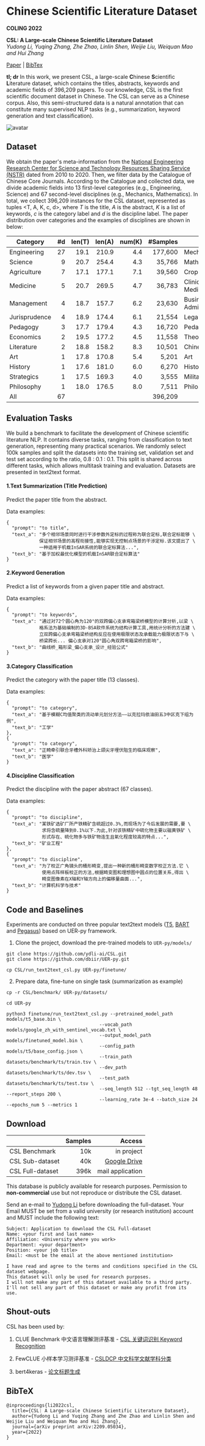 # Chinese Scientific Literature Dataset

**COLING 2022**

**CSL: A Large-scale Chinese Scientific Literature Dataset**  
*Yudong Li, Yuqing Zhang, Zhe Zhao, Linlin Shen, Weijie Liu, Weiquan Mao and Hui Zhang*

[Paper](https://arxiv.org/abs/2209.05034) | [BibTex](#bibtex)

**tl; dr** In this work, we present CSL, a large-scale **C**hinese **S**cientific **L**iterature dataset,
which contains the titles, abstracts, keywords and academic fields of 396,209 papers. 
To our knowledge, CSL is the first scientific document dataset in Chinese.
The CSL can serve as a Chinese corpus.
Also, this semi-structured data is a natural annotation that can constitute many supervised NLP tasks
(e.g., summarization, keyword generation and text classification).


![avatar](./assets/csl_land.jpg)

## Dataset

We obtain the paper's meta-information from the 
[National Engineering Research Center for Science and Technology Resources Sharing Service (NSTR)](https://nstr.escience.net.cn) dated from 2010 to 2020.
Then, we filter data by the Catalogue of Chinese Core Journals.
According to the Catalogue and collected data, we divide academic fields into 13 first-level categories (e.g., Engineering, Science) and 67 second-level disciplines (e.g., Mechanics, Mathematics).
In total, we collect 396,209 instances for the CSL dataset, represented as tuples <T, A, K, c, d>, where *T* is the title, *A* is the abstract, *K* is a list of keywords, *c* is the category label and *d* is the discipline label.
The paper distribution over categories and the examples of disciplines are shown in below:


|  Category       |          \#d | len(T) | len(A) | num(K) | \#Samples | Discipline Examples                                   |
|-----------------|-------------:|-------:|-------:|-------:|----------:|---------------------------------------|
|  Engineering    |           27 |   19.1 |  210.9 |    4.4 |   177,600 |  Mechanics,Architecture,Electrical Science   |
|  Science        |            9 |   20.7 |  254.4 |    4.3 |    35,766 |  Mathematics,Physics,Astronomy,Geography    |
|  Agriculture    |            7 |   17.1 |  177.1 |    7.1 |    39,560 |  Crop Science,Horticulture,Forestry          |
|  Medicine       |            5 |   20.7 |  269.5 |    4.7 |    36,783 |  Clinical Medicine,Dental Medicine,Pharmacy  |
|  Management     |            4 |   18.7 |  157.7 |    6.2 |    23,630 |  Business Management,Public Administration    |
|  Jurisprudence  |            4 |   18.9 |  174.4 |    6.1 |    21,554 |  Legal Science,Political Science,Sociology   |
|  Pedagogy       |            3 |   17.7 |  179.4 |    4.3 |    16,720 |  Pedagogy,Psychology,Physical Education      |
|  Economics      |            2 |   19.5 |  177.2 |    4.5 |    11,558 |  Theoretical Economics,Applied Economics      |
|  Literature     |            2 |   18.8 |  158.2 |    8.3 |    10,501 |  Chinese Literature,Journalism                |
|  Art            |            1 |   17.8 |  170.8 |    5.4 |     5,201 |  Art                                           |
|  History        |            1 |   17.6 |  181.0 |    6.0 |     6,270 |  History                                       |
|  Strategics     |            1 |   17.5 |  169.3 |    4.0 |     3,555 |  Military Science                              |
|  Philosophy     |            1 |   18.0 |  176.5 |    8.0 |     7,511 |  Philosophy                                    |
|  All            |           67 |        |        |        |   396,209 |                                                |

## Evaluation Tasks

We build a benchmark to facilitate the development of Chinese scientific literature NLP.
It contains diverse tasks, ranging from classification to text generation, representing many practical scenarios.
We randomly select 100k samples and split the datasets into the training set, validation set and test set according to the ratio, 0.8 : 0.1 : 0.1.
This split is shared across different tasks, which allows multitask training and evaluation.
Datasets are presented in text2text format.


#### 1.Text Summarization (Title Prediction)

Predict the paper title from the abstract.

Data examples:
```
{ 
  "prompt": "to title",
  "text_a": "多个相邻场景同时进行干涉参数外定标的过程称为联合定标,联合定标能够 \
            保证相邻场景的高程衔接性,能够实现无控制点场景的干涉定标.该文提出了 \
            一种适用于机载InSAR系统的联合定标算法...",
  "text_b": "基于加权最优化模型的机载InSAR联合定标算法"
}
```

#### 2.Keyword Generation

Predict a list of keywords from a given paper title and abstract.

Data examples:
```
{ 
  "prompt": "to keywords",
  "text_a": "通过对72个圆心角为120°的双跨偏心支承弯箱梁桥模型的计算分析,以梁 \
            格系法为基础编制的3D-BSA软件系统为结构计算工具,用统计分析的方法建 \
            立双跨偏心支承弯箱梁桥结构反应在使用极限状态及承载能力极限状态下与 \
            桥梁跨长... 偏心支承对120°圆心角双跨弯箱梁桥的影响",
  "text_b": "曲线桥_箱形梁_偏心支承_设计_经验公式"
}
```

#### 3.Category Classification

Predict the category with the paper title (13 classes).

Data examples:
```
{ 
  "prompt": "to category",
  "text_a": "基于模糊C均值聚类的流动单元划分方法——以克拉玛依油田五3中区克下组为例",
  "text_b": "工学"
},
{ 
  "prompt": "to category",
  "text_a": "正畸牵引联合牙槽外科矫治上颌尖牙埋伏阻生的临床观察",
  "text_b": "医学"
}
```

#### 4.Discipline Classification

Predict the discipline with the paper abstract (67 classes).

Data examples:
```
{ 
  "prompt": "to discipline",
  "text_a": "某铁矿选矿厂所产铁精矿含硫超过0.3%,而现场为了今后发展的需要,要 \
             求将含硫量降到0.1%以下.为此,针对该铁精矿中硫化物主要以磁黄铁矿 \
             形式存在、硫化物多与铁矿物连生且氧化程度较高的特点...",
  "text_b": "矿业工程"
},
{ 
  "prompt": "to discipline",
  "text_a": "为了校正广角镜头的桶形畸变,提出一种新的桶形畸变数字校正方法.它 \
             使用点阵样板校正的方法,根据畸变图和理想图中圆点的位置关系,得出 \
             畸变图像素在X轴和Y轴方向上的偏移量曲面...",
  "text_b": "计算机科学与技术"
}
```

## Code and Baselines

Experiments are conducted on three popular text2text models ([T5](https://github.com/dbiir/UER-py/wiki/Modelzoo#chinese-t5-pre-trained-weights),
[BART](https://github.com/dbiir/UER-py/wiki/Modelzoo#bart-pre-trained-weights) 
and [Pegasus](https://github.com/dbiir/UER-py/wiki/Modelzoo#pegasus-pre-trained-weights))
based on UER-py framework.
1. Clone the project, download the pre-trained models to `UER-py/models/`

```
git clone https://github.com/ydli-ai/CSL.git
git clone https://github.com/dbiir/UER-py.git

cp CSL/run_text2text_csl.py UER-py/finetune/
```

2. Prepare data, fine-tune on single task (summarization as example)
```
cp -r CSL/benchmark/ UER-py/datasets/

cd UER-py

python3 finetune/run_text2text_csl.py --pretrained_model_path models/t5_base.bin \
                                  --vocab_path models/google_zh_with_sentinel_vocab.txt \
                                  --output_model_path models/finetuned_model.bin \
                                  --config_path models/t5/base_config.json \
                                  --train_path datasets/benchmark/ts/train.tsv \
                                  --dev_path datasets/benchmark/ts/dev.tsv \
                                  --test_path datasets/benchmark/ts/test.tsv \
                                  --seq_length 512 --tgt_seq_length 48 --report_steps 200 \
                                  --learning_rate 3e-4 --batch_size 24 --epochs_num 5 --metrics 1
```


## Download


|                  | Samples |                                                                            Access |
|------------------|--------:|----------------------------------------------------------------------------------:|
| CSL Benchmark    |     10k |                                                                        in project |
| CSL Sub-dataset  |     40k | [Google Drive](https://drive.google.com/file/d/1ve7ufyvf7ZtFygucgRrw-cKC2pqPlWZT) |
| CSL Full-dataset |    396k |                                                                  mail application |


This database is publicly available for research purposes. 
Permission to **non-commercial** use but not reproduce or distribute the CSL dataset.

Send an e-mail to [Yudong Li](mailto:liyudong123@hotmail.com) before downloading the full-dataset.
Your Email MUST be set from a valid university (or research institution) account and MUST include the following text:

```
Subject: Application to download the CSL Full-dataset       
Name: <your first and last name>
Affiliation: <University where you work>
Department: <your department>
Position: <your job title>
Email: <must be the email at the above mentioned institution>

I have read and agree to the terms and conditions specified in the CSL dataset webpage.
This dataset will only be used for research purposes.
I will not make any part of this dataset available to a third party.
I'll not sell any part of this dataset or make any profit from its use.

```

## Shout-outs

CSL has been used by:

1. CLUE Benchmark 中文语言理解测评基准 - [CSL 关键词识别 Keyword Recognition](https://github.com/CLUEbenchmark/CLUE#csl-%E5%85%B3%E9%94%AE%E8%AF%8D%E8%AF%86%E5%88%AB--keyword-recognition-accuracy)

2. FewCLUE 小样本学习测评基准 - [CSLDCP 中文科学文献学科分类](https://github.com/CLUEbenchmark/FewCLUE#2-csldcp--%E4%B8%AD%E6%96%87%E7%A7%91%E5%AD%A6%E6%96%87%E7%8C%AE%E5%AD%A6%E7%A7%91%E5%88%86%E7%B1%BB%E6%95%B0%E6%8D%AE%E9%9B%86)

3. bert4keras - [论文标题生成](https://github.com/bojone/bert4keras/tree/master/examples#%E7%AE%80%E4%BB%8B)

## BibTeX

```
@inproceedings{li2022csl,
  title={CSL: A Large-scale Chinese Scientific Literature Dataset},
  author={Yudong Li and Yuqing Zhang and Zhe Zhao and Linlin Shen and Weijie Liu and Weiquan Mao and Hui Zhang},
  journal={arXiv preprint arXiv:2209.05034},
  year={2022}
}
```

